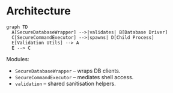 # Architecture

```mermaid
graph TD
  A[SecureDatabaseWrapper] -->|validates| B[Database Driver]
  C[SecureCommandExecutor] -->|spawns| D[Child Process]
  E[Validation Utils] --> A
  E --> C
```

Modules:
- `SecureDatabaseWrapper` – wraps DB clients.
- `SecureCommandExecutor` – mediates shell access.
- `validation` – shared sanitisation helpers.
